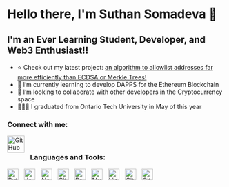 # Hello there, I'm Suthan Somadeva 👋 

## I'm an Ever Learning Student, Developer, and Web3 Enthusiast!!

- ⭐ Check out my latest project: [an algorithm to allowlist addresses far more efficiently than ECDSA or Merkle Trees!](https://github.com/RareSkills/RSA-presale-allowlisthttps://github.com/RareSkills/RSA-presale-allowlist)
- 📙 I’m currently learning to develop DAPPS for the Ethereum Blockchain
- 🤝 I’m looking to collaborate with other developers in the Cryptocurrency space
- 👨🏽‍🎓 I graduated from Ontario Tech University in May of this year 

### Connect with me:

[<img align="left" alt="GitHub" width="40px" src="https://cdn.jsdelivr.net/gh/devicons/devicon/icons/linkedin/linkedin-original-wordmark.svg" style="padding-right:10px;" />](https://www.linkedin.com/in/suthan-somadeva-434aa0242/)
<br/>

### Languages and Tools:
[<img align="left" alt="Python" width="26px" src="https://cdn.jsdelivr.net/gh/devicons/devicon/icons/python/python-original.svg" style="padding-right:10px;" />](#)

[<img align="left" alt="JavaScript" width="26px" src="https://cdn.jsdelivr.net/gh/devicons/devicon/icons/javascript/javascript-original.svg" style="padding-right:10px;" />](#)

[<img align="left" alt="Node.js" width="26px" src="https://cdn.jsdelivr.net/gh/devicons/devicon/icons/nodejs/nodejs-original.svg" style="padding-right:10px;" />](#)

[<img align="left" alt="GitHub" width="26px" src="https://cdn.jsdelivr.net/gh/devicons/devicon/icons/solidity/solidity-original.svg" style="padding-right:10px;" />](#)


[<img align="left" alt="React" width="26px" src="https://cdn.jsdelivr.net/gh/devicons/devicon/icons/react/react-original.svg" style="padding-right:10px;" />](#)

[<img align="left" alt="MySQL" width="26px" src="https://cdn.jsdelivr.net/gh/devicons/devicon/icons/mysql/mysql-original.svg" style="padding-right:10px;" />](#)

[<img align="left" alt="Visual Studio Code" width="26px" src="https://cdn.jsdelivr.net/gh/devicons/devicon/icons/vscode/vscode-original.svg" style="padding-right:10px;" />](#)


[<img align="left" alt="Git" width="26px" src="https://cdn.jsdelivr.net/gh/devicons/devicon/icons/git/git-original.svg" style="padding-right:10px;" />](#)

[<img align="left" alt="GitHub" width="26px" src="https://user-images.githubusercontent.com/3369400/139447912-e0f43f33-6d9f-45f8-be46-2df5bbc91289.png" style="padding-right:10px;" />](#)
